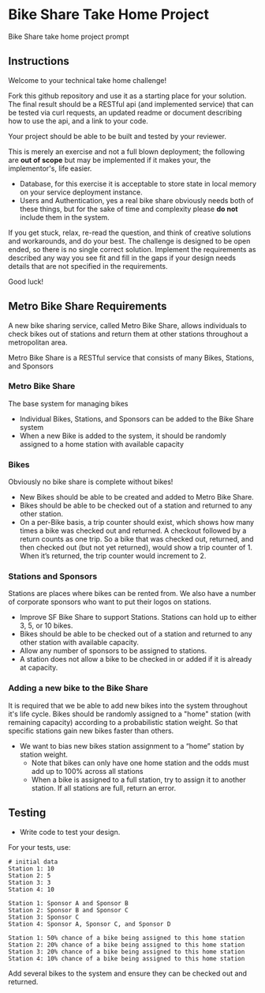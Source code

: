 # Bike Share Take Home Project
Bike Share take home project prompt

## Instructions

Welcome to your technical take home challenge!

Fork this github repository and use it as a starting place for your solution. The final result should be a RESTful api (and implemented service) that can be tested via curl requests, an updated readme or document describing how to use the api, and a link to your code. 

Your project should be able to be built and tested by your reviewer. 

This is merely an exercise and not a full blown deployment; the following are **out of scope** but may be implemented if it makes your, the implementor's, life easier.

* Database, for this exercise it is acceptable to store state in local memory on your service deployment instance.
* Users and Authentication, yes a real bike share obviously needs both of these things, but for the sake of time and complexity please **do not** include them in the system. 

If you get stuck, relax, re-read the question, and think of creative solutions and workarounds, and do your best. The challenge is designed to be open ended, so there is no single correct solution. Implement the requirements as described any way you see fit and fill in the gaps if your design needs details that are not specified in the requirements.

Good luck! 

## Metro Bike Share Requirements

A new bike sharing service, called Metro Bike Share, allows individuals to check bikes out of stations and return them at other stations throughout a metropolitan area.

Metro Bike Share is a RESTful service that consists of many Bikes, Stations, and Sponsors

### Metro Bike Share
The base system for managing bikes

* Individual Bikes, Stations, and Sponsors can be added to the Bike Share system
* When a new Bike is added to the system, it should be randomly assigned to a home station with available capacity


### Bikes
Obviously no bike share is complete without bikes!

* New Bikes should be able to be created and added to Metro Bike Share.
* Bikes should be able to be checked out of a station and returned to any other station.
* On a per-Bike basis, a trip counter should exist, which shows how many times a bike was checked out and returned. A checkout followed by a return counts as one trip. So a bike that was checked out, returned, and then checked out (but not yet returned), would show a trip counter of 1. When it’s returned, the trip counter would increment to 2.

### Stations and Sponsors

Stations are places where bikes can be rented from. We also have a number of corporate sponsors who want to put their logos on stations. 

* Improve SF Bike Share to support Stations. Stations can hold up to either 3, 5, or 10 bikes.
* Bikes should be able to be checked out of a station and returned to any other station with available capacity.
* Allow any number of sponsors to be assigned to stations.
* A station does not allow a bike to be checked in or added if it is already at capacity.

### Adding a new bike to the Bike Share
It is required that we be able to add new bikes into the system throughout it's life cycle. Bikes should be randomly assigned to a "home" station (with remaining capacity) according to a probabilistic station weight. So that specific stations gain new bikes faster than others.

* We want to bias new bikes station assignment to a “home” station by station weight.
  * Note that bikes can only have one home station and the odds must add up to 100% across all stations
  * When a bike is assigned to a full station, try to assign it to another station. If all stations are full, return an error.


## Testing

* Write code to test your design.

For your tests, use:

```
# initial data
Station 1: 10
Station 2: 5
Station 3: 3
Station 4: 10

Station 1: Sponsor A and Sponsor B
Station 2: Sponsor B and Sponsor C
Station 3: Sponsor C
Station 4: Sponsor A, Sponsor C, and Sponsor D

Station 1: 50% chance of a bike being assigned to this home station
Station 2: 20% chance of a bike being assigned to this home station
Station 3: 20% chance of a bike being assigned to this home station
Station 4: 10% chance of a bike being assigned to this home station
```

Add several bikes to the system and ensure they can be checked out and returned. 
